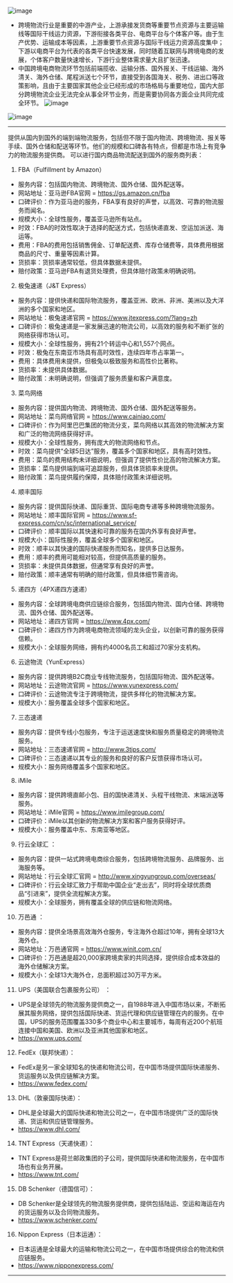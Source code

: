 ![image](https://github.com/yfhewei/yfhewei.github.io/assets/34086983/053ac25e-0a60-4006-9ecb-7e1400953637)
* 跨境物流行业是重要的中游产业，上游承接发货商等重要节点资源与主要运输线等国际干线运力资源，下游衔接各类平台、电商平台与个体客户等。由于生产优势、运输成本等因素，上游重要节点资源与国际干线运力资源高度集中；下游以电商平台为代表的各类平台快速发展，同时随着互联网与跨境电商的发展，个体客户数量快速增长，下游行业整体需求量大且扩张迅速。
* 中国跨境电商物流环节包括前端揽收、运输分拣、国外报关、干线运输、海外清关、海外仓储、尾程派送七个环节，直接受到各国海关、税务、进出口等政策影响，且由于主要国家其他企业已经形成的市场格局与重要地位，国内大部分跨境物流企业无法完全从事全环节业务，而是需要协同各方面企业共同完成全环节。
![image](https://github.com/yfhewei/yfhewei.github.io/assets/34086983/7050ae7a-5981-4a0c-a9dc-919dfdc3c904)

![image](https://github.com/yfhewei/yfhewei.github.io/assets/34086983/231d9157-065b-4ad8-a706-ff87e3cf3f3f)
***
提供从国内到国外的端到端物流服务，包括但不限于国内物流、跨境物流、报关等手续、国外仓储和配送等环节。他们的规模和口碑各有特点，但都是市场上有竞争力的物流服务提供商。
可以进行国内商品物流配送到国外的服务商列表：
1. FBA（Fulfillment by Amazon）
  * 服务内容：包括国内物流、跨境物流、国外仓储、国外配送等。
  * 网站地址：亚马逊FBA官网 = https://gs.amazon.cn/fba
  * 口碑评价：作为亚马逊的服务，FBA享有良好的声誉，以高效、可靠的物流服务而闻名。
  * 规模大小：全球性服务，覆盖亚马逊所有站点。
  * 时效：FBA的时效性取决于选择的配送方式，包括快递直发、空运加派送、海运等。
  * 费用：FBA的费用包括销售佣金、订单配送费、库存仓储费等，具体费用根据商品的尺寸、重量等因素计算。
  * 货损率：货损率通常较低，但具体数据未提供。
  * 赔付政策：亚马逊FBA有退货处理费，但具体赔付政策未明确说明。
2. 极兔速递（J&T Express）
  * 服务内容：提供快递和国际物流服务，覆盖亚洲、欧洲、非洲、美洲以及大洋洲的多个国家和地区。
  * 网站地址：极兔速递官网 = https://www.jtexpress.com/?lang=zh
  * 口碑评价：极兔速递是一家发展迅速的物流公司，以高效的服务和不断扩张的网络获得市场认可。
  * 规模大小：全球性服务，拥有21个转运中心和1,557个网点。
  * 时效：极兔在东南亚市场具有高时效性，连续四年市占率第一。
  * 费用：具体费用未提供，但极兔以极致服务和高性价比著称。
  * 货损率：未提供具体数据。
  * 赔付政策：未明确说明，但强调了服务质量和客户满意度。
3. 菜鸟网络
  * 服务内容：提供国内物流、跨境物流、国外仓储、国外配送等服务。
  * 网站地址：菜鸟网络官网 = https://www.cainiao.com/
  * 口碑评价：作为阿里巴巴集团的物流分支，菜鸟网络以其高效的物流解决方案和广泛的物流网络获得好评。
  * 规模大小：全球性服务，拥有庞大的物流网络和节点。
  * 时效：菜鸟提供“全球5日达”服务，覆盖多个国家和地区，具有高时效性。
  * 费用：菜鸟的费用结构未详细说明，但强调了提供性价比高的物流解决方案。
  * 货损率：菜鸟提供端到端可追踪服务，但具体货损率未提供。
  * 赔付政策：菜鸟提供履约保障，具体赔付政策未详细说明。
4. 顺丰国际
  * 服务内容：提供国际快递、国际重货、国际电商专递等多种跨境物流服务。
  * 网站地址：顺丰国际官网 = https://www.sf-express.com/cn/sc/international_service/
  * 口碑评价：顺丰国际以其快速和可靠的服务在国内外享有良好声誉。
  * 规模大小：国际性服务，覆盖全球多个国家和地区。
  * 时效：顺丰以其快速的国际快递服务而知名，提供多日达服务。
  * 费用：顺丰的费用可能相对较高，但提供高质量的服务。
  * 货损率：未提供具体数据，但通常享有良好的声誉。
  * 赔付政策：顺丰通常有明确的赔付政策，但具体细节需咨询。
5. 递四方（4PX递四方速递）
  * 服务内容：全球跨境电商供应链综合服务，包括国内物流、国内仓储、跨境物流、国外仓储、国外配送等。
  * 网站地址：递四方官网 = https://www.4px.com/
  * 口碑评价：递四方作为跨境电商物流领域的龙头企业，以创新可靠的服务获得信赖。
  * 规模大小：全球服务网络，拥有约4000名员工和超过70家分支机构。
6. 云途物流（YunExpress）
  * 服务内容：提供跨境B2C商业专线物流服务，包括国际物流、国外配送等。
  * 网站地址：云途物流官网 = https://www.yunexpress.com/
  * 口碑评价：云途物流专注于跨境物流，提供多样化的物流解决方案。
  * 规模大小：服务覆盖全球多个国家和地区。
7. 三态速递
  * 服务内容：提供专线小包服务，专注于运送速度快和服务质量稳定的跨境物流服务。
  * 网站地址：三态速递官网 = http://www.3tips.com/
  * 口碑评价：三态速递以其专业的服务和良好的客户反馈获得市场认可。
  * 规模大小：服务网络覆盖多个国家和地区。
8. iMile
  * 服务内容：提供跨境直邮小包、目的国快递清关、头程干线物流、末端派送等服务。
  * 网站地址：iMile官网 = https://www.imilegroup.com/
  * 口碑评价：iMile以其创新的物流解决方案和客户服务获得好评。
  * 规模大小：服务覆盖中东、东南亚等地区。

9. 行云全球汇 ：
  * 服务内容：提供一站式跨境电商综合服务，包括跨境物流服务、品牌服务、出海服务等。
  * 网站地址：行云全球汇官网 = http://www.xingyungroup.com/overseas/
  * 口碑评价：行云全球汇致力于帮助中国企业“走出去”，同时将全球优质商品“引进来”，提供全流程解决方案。
  * 规模大小：全球服务，拥有覆盖全球的供应链和物流网络。
10. 万邑通 ：
  * 服务内容：提供全场景高效海外仓服务，专注海外仓超过10年，拥有全球13大海外仓。
  * 网站地址：万邑通官网 = https://www.winit.com.cn/
  * 口碑评价：万邑通是超20,000家跨境卖家的共同选择，提供综合成本效益的海外仓储解决方案。
  * 规模大小：全球13大海外仓，总面积超过30万平方米。

11. UPS（美国联合包裹服务公司） ：
  * UPS是全球领先的物流服务提供商之一，自1988年进入中国市场以来，不断拓展其服务网络，提供包括国际快递、货运代理和供应链管理在内的服务。在中国，UPS的服务范围覆盖330多个商业中心和主要城市，每周有近200个航班连接中国和美国、欧洲以及亚洲其他国家和地区。
  * https://www.ups.com/
12. FedEx（联邦快递）：
  * FedEx是另一家全球知名的快递和物流公司，在中国市场提供国际快递服务、货运服务以及供应链解决方案。
  * https://www.fedex.com/
13. DHL（敦豪国际快递）：
  * DHL是全球最大的国际快递和物流公司之一，在中国市场提供广泛的国际快递、货运和供应链管理服务。
  * https://www.dhl.com/
14. TNT Express（天递快递）：
  * TNT Express是荷兰邮政集团的子公司，提供国际快递和物流服务，在中国市场也有业务开展。
  * https://www.tnt.com/
15. DB Schenker（德国信可）：
  * DB Schenker是全球领先的物流服务提供商，提供包括陆运、空运和海运在内的货运服务以及合同物流服务。
  * https://www.schenker.com/
16. Nippon Express（日本运通）：
  * 日本运通是全球最大的运输和物流公司之一，在中国市场提供综合的物流和供应链服务。
  * https://www.nipponexpress.com/

***



